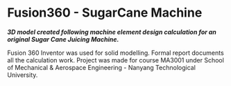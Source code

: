 # Fusion360 - SugarCane Machine
___3D model created following machine element design calculation for an original Sugar Cane Juicing Machine.___

Fusion 360 Inventor was used for solid modelling. Formal report documents all the calculation work.
Project was made for course MA3001 under School of Mechanical &amp; Aerospace Engineering - Nanyang Technological University.
